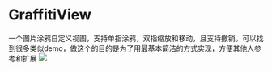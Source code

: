 # GraffitiView
一个图片涂鸦自定义视图，支持单指涂鸦，双指缩放和移动，且支持撤销。可以找到很多类似demo，做这个的目的是为了用最基本简洁的方式实现，方便其他人参考和扩展
![](https://github.com/yan269954107/GraffitiView/blob/master/demo.gif?raw=true)
